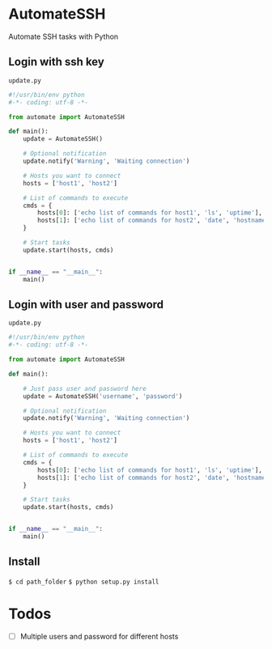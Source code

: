 # AutomateSSH
Automate SSH tasks with Python

## Login with ssh key

`update.py`

```python
#!/usr/bin/env python
#-*- coding: utf-8 -*-

from automate import AutomateSSH

def main():
	update = AutomateSSH()

	# Optional notification
	update.notify('Warning', 'Waiting connection')

	# Hosts you want to connect
	hosts = ['host1', 'host2']

	# List of commands to execute
	cmds = {
		hosts[0]: ['echo list of commands for host1', 'ls', 'uptime'],
		hosts[1]: ['echo list of commands for host2', 'date', 'hostname']
	}

	# Start tasks
	update.start(hosts, cmds)


if __name__ == "__main__":
	main()
```


## Login with user and password

`update.py`

```python
#!/usr/bin/env python
#-*- coding: utf-8 -*-

from automate import AutomateSSH

def main():

	# Just pass user and password here
	update = AutomateSSH('username', 'password')

	# Optional notification
	update.notify('Warning', 'Waiting connection')

	# Hosts you want to connect
	hosts = ['host1', 'host2']

	# List of commands to execute
	cmds = {
		hosts[0]: ['echo list of commands for host1', 'ls', 'uptime'],
		hosts[1]: ['echo list of commands for host2', 'date', 'hostname']
	}

	# Start tasks
	update.start(hosts, cmds)


if __name__ == "__main__":
	main()
```

## Install

`$ cd path_folder`
`$ python setup.py install`

# Todos
- [ ] Multiple users and password for different hosts
